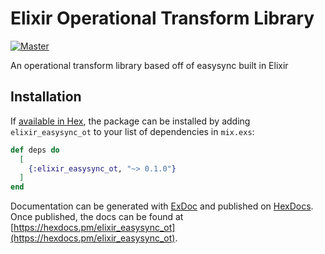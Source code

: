 # Elixir Operational Transform Library

[![Master](https://travis-ci.org/mattnguyen1/elixir-easysync-ot.svg?branch=master)](https://travis-ci.org/mattnguyen1/elixir-easysync-ot)

An operational transform library based off of easysync built in Elixir 

## Installation

If [available in Hex](https://hex.pm/docs/publish), the package can be installed
by adding `elixir_easysync_ot` to your list of dependencies in `mix.exs`:

```elixir
def deps do
  [
    {:elixir_easysync_ot, "~> 0.1.0"}
  ]
end
```

Documentation can be generated with [ExDoc](https://github.com/elixir-lang/ex_doc)
and published on [HexDocs](https://hexdocs.pm). Once published, the docs can
be found at [https://hexdocs.pm/elixir_easysync_ot](https://hexdocs.pm/elixir_easysync_ot).

